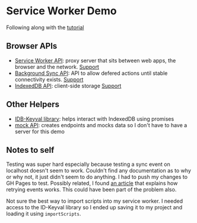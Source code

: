 # Service Worker Demo
Following along with the [tutorial](https://www.youtube.com/watch?v=ksXwaWHCW6k)

## Browser APIs
+ [Service Worker API](https://developer.mozilla.org/en-US/docs/Web/API/Service_Worker_API): proxy server that sits between web apps, the browser and the network.
[Support](https://caniuse.com/#feat=serviceworkers)
+ [Background Sync API](https://developers.google.com/web/updates/2015/12/background-sync): API to allow defered actions until stable connectivity exists.
[Support](https://caniuse.com/#feat=background-sync)
+ [IndexedDB API](https://developer.mozilla.org/en-US/docs/Web/API/IndexedDB_API): client-side storage
[Support](https://caniuse.com/#feat=indexeddb)

## Other Helpers
+ [IDB-Keyval library](https://www.npmjs.com/package/idb-keyval): helps interact with IndexedDB using promises
+ [mock API](https://www.mockapi.io): creates endpoints and mocks data so I don't have to have a server for this demo

## Notes to self
Testing was super hard especially because testing a sync event on localhost doesn't seem to work. Couldn't find any documentation as to why or why not, it just didn't seem to do anything. I had to push my changes to GH Pages to test. Possibly related, I found [an article](https://notes.eellson.com/2018/02/11/chrome-the-background-sync-api-and-exponential-backoff/) that explains how retrying events works. This could have been part of the problem also.


Not sure the best way to import scripts into my service worker. I needed access to the ID-Keyval library so I ended up saving it to my project and loading it using `importScripts`.